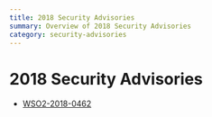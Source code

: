 ```yaml
---
title: 2018 Security Advisories
summary: Overview of 2018 Security Advisories
category: security-advisories
---
```


# 2018 Security Advisories

* [WSO2-2018-0462](WSO2-2018-0462)